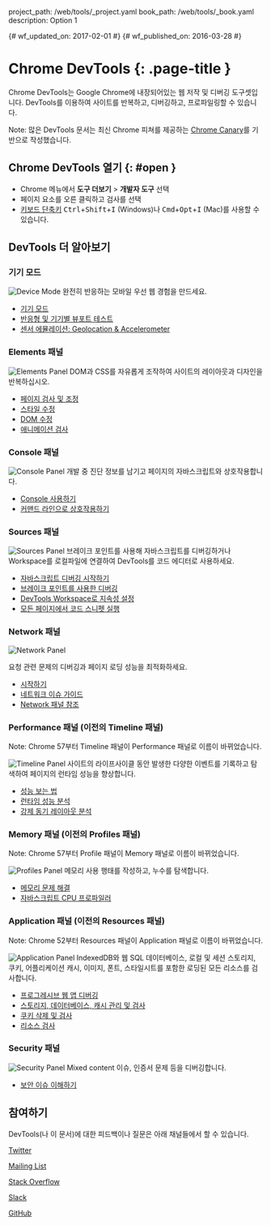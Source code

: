 project_path: /web/tools/_project.yaml
book_path: /web/tools/_book.yaml
description: Option 1

{# wf_updated_on: 2017-02-01 #}
{# wf_published_on: 2016-03-28 #}

# Chrome DevTools {: .page-title }

Chrome DevTools는 Google Chrome에 내장되어있는 웹 저작 및 디버깅 도구셋입니다.
DevTools를 이용하여 사이트를 반복하고, 디버깅하고, 프로파일링할 수 있습니다.

Note: 많은 DevTools 문서는 최신 Chrome 피쳐를 제공하는 [Chrome Canary][canary]를 기반으로 작성했습니다.

[canary]: https://www.google.com/intl/en/chrome/browser/canary.html

## Chrome DevTools 열기 {: #open }

* Chrome 메뉴에서 **도구 더보기** > **개발자 도구** 선택
* 페이지 요소를 오른 클릭하고 검사를 선택
* [키보드 단축키](/web/tools/chrome-devtools/inspect-styles/shortcuts)
<kbd>Ctrl</kbd>+<kbd>Shift</kbd>+<kbd>I</kbd> (Windows)나 <kbd>Cmd</kbd>+<kbd>Opt</kbd>+<kbd>I</kbd> (Mac)를 사용할 수 있습니다.

## DevTools 더 알아보기

### 기기 모드

<img src="images/device-mode.png" alt="Device Mode" class="attempt-right">
완전히 반응하는 모바일 우선 웹 경험을 만드세요.</p>

* [기기 모드](/web/tools/chrome-devtools/device-mode/)
* [반응형 및 기기별 뷰포트 테스트](/web/tools/chrome-devtools/device-mode/emulate-mobile-viewports)
* [센서 에뮬레이션: Geolocation &amp; Accelerometer](/web/tools/chrome-devtools/device-mode/device-input-and-sensors)

<div style="clear:both;"></div>

### Elements 패널

<img src="images/panels/elements.png" alt="Elements Panel" class="attempt-right">
DOM과 CSS를 자유롭게 조작하여 사이트의 레이아웃과 디자인을 반복하십시오.

* [페이지 검사 및 조정](/web/tools/chrome-devtools/inspect-styles/)
* [스타일 수정](/web/tools/chrome-devtools/inspect-styles/edit-styles)
* [DOM 수정](/web/tools/chrome-devtools/inspect-styles/edit-dom)
* [애니메이션 검사](/web/tools/chrome-devtools/inspect-styles/animations)

<div style="clear:both;"></div>

### Console 패널 

<img src="images/panels/console.png" alt="Console Panel" class="attempt-right">
개발 중 진단 정보를 남기고 페이지의 자바스크립트와 상호작용합니다.

* [Console 사용하기](/web/tools/chrome-devtools/console/)
* [커맨드 라인으로 상호작용하기](/web/tools/chrome-devtools/console/command-line-reference)

<div style="clear:both;"></div>

### Sources 패널 

<img src="images/panels/sources.png" alt="Sources Panel" class="attempt-right">
브레이크 포인트를 사용해 자바스크립트를 디버깅하거나 Workspace를 로컬파일에 연결하여 DevTools를 코드 에디터로 사용하세요.

* [자바스크립트 디버깅 시작하기](/web/tools/chrome-devtools/javascript)
* [브레이크 포인트를 사용한 디버깅](/web/tools/chrome-devtools/javascript/add-breakpoints)
* [DevTools Workspace로 지속성 설정](/web/tools/setup/setup-workflow)
* [모든 페이지에서 코드 스니펫 실행](/web/tools/chrome-devtools/snippets)

<div style="clear:both;"></div>

### Network 패널 

<img src="images/panels/network.png" alt="Network Panel" class="attempt-right">

요청 관련 문제의 디버깅과 페이지 로딩 성능을 최적화하세요.

* [시작하기](/web/tools/chrome-devtools/network-performance/)
* [네트워크 이슈 가이드](/web/tools/chrome-devtools/network-performance/issues)
* [Network 패널 참조](/web/tools/chrome-devtools/network-performance/reference)

<div style="clear:both;"></div>

### Performance 패널 (이전의 Timeline 패널)

Note: Chrome 57부터 Timeline 패널이 Performance 패널로 이름이 바뀌었습니다.

<img src="images/panels/performance.png" alt="Timeline Panel" class="attempt-right">
사이트의 라이프사이클 동안 발생한 다양한 이벤트를 기록하고 탐색하여 페이지의 런타임 성능을 향상합니다.

* [성능 보는 법](/web/tools/chrome-devtools/evaluate-performance/timeline-tool)
* [런타임 성능 분석](/web/tools/chrome-devtools/rendering-tools/)
* [강제 동기 레이아웃 분석](/web/tools/chrome-devtools/rendering-tools/forced-synchronous-layouts)

<div style="clear:both;"></div>

### Memory 패널 (이전의 Profiles 패널)

Note: Chrome 57부터 Profile 패널이 Memory 패널로 이름이 바뀌었습니다.

<img src="images/panels/memory.png" alt="Profiles Panel" class="attempt-right">
메모리 사용 행태를 작성하고, 누수를 탐색합니다.

* [메모리 문제 해결](/web/tools/chrome-devtools/memory-problems/)
* [자바스크립트 CPU 프로파일러](/web/tools/chrome-devtools/rendering-tools/js-execution)

<div style="clear:both;"></div>

### Application 패널 (이전의 Resources 패널)

Note: Chrome 52부터 Resources 패널이 Application 패널로 이름이 바뀌었습니다.

<img src="images/panels/application.png" alt="Application Panel" class="attempt-right">
IndexedDB와 웹 SQL 데이터베이스, 로컬 및 세션 스토리지, 쿠키, 어플리케이션 캐시, 이미지, 폰트, 스타일시트를 포함한 로딩된 모든 리소스를 검사합니다.

* [프로그레시브 웹 앱 디버깅](/web/tools/chrome-devtools/progressive-web-apps)
* [스토리지, 데이터베이스, 캐시 관리 및 검사](/web/tools/chrome-devtools/manage-data/local-storage)
* [쿠키 삭제 및 검사](/web/tools/chrome-devtools/manage-data/cookies)
* [리소스 검사](/web/tools/chrome-devtools/manage-data/page-resources)

<div style="clear:both;"></div>

### Security 패널 

<img src="images/panels/security.png" alt="Security Panel" class="attempt-right">
Mixed content 이슈, 인증서 문제 등을 디버깅합니다.

* [보안 이슈 이해하기](/web/tools/chrome-devtools/security)

<div style="clear:both;"></div>

## 참여하기 

DevTools(나 이 문서)에 대한 피드백이나 질문은 아래 채널들에서 할 수 있습니다.

<a class="button button-white gc-analytics-event"
   data-category="DevTools" data-label="Home / Twitter"
   href="https://twitter.com/ChromeDevTools">Twitter</a>

<a class="button button-white gc-analytics-event"
   href="https://groups.google.com/forum/#!topic/google-chrome-developer-tools"
   data-category="DevTools" data-label="Home / Mailing List">Mailing List</a>

<a class="button button-white gc-analytics-event"
   href="https://stackoverflow.com/questions/tagged/google-chrome-devtools"
   data-category="DevTools" data-label="Home / Stack Overflow">
  Stack Overflow
</a>

<a class="button button-white gc-analytics-event"
   href="https://chromiumdev.slack.com/messages/devtools/"
   data-category="DevTools" data-label="Home / Slack">Slack</a>

<a class="button button-white gc-analytics-event"
   href="https://github.com/google/webfundamentals/issues/new"
   data-category="DevTools" data-label="Home / GitHub">GitHub</a>
